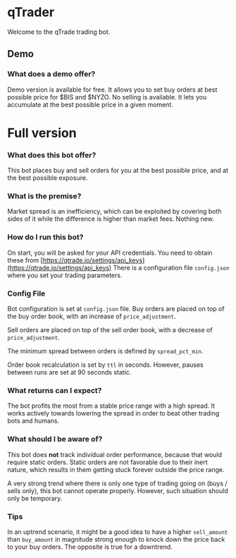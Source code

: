 # qTrader
Welcome to the qTrade trading bot.

## Demo

### What does a demo offer?
Demo version is available for free.
It allows you to set buy orders at best possible price for $BIS and $NYZO. No selling is available. It lets you accumulate at the best possible price in a given moment.

# Full version
### What does this bot offer?
This bot places buy and sell orders for you at the best possible price, and at the best possible exposure.

### What is the premise?
Market spread is an inefficiency, which can be exploited by covering both sides of it while the difference is higher than market fees. Nothing new.

### How do I run this bot?
On start, you will be asked for your API credentials. You need to obtain these from [https://qtrade.io/settings/api_keys](https://qtrade.io/settings/api_keys)
There is a configuration file `config.json` where you set your trading parameters.

### Config File
Bot configuration is set at `config.json` file.
Buy orders are placed on top of the buy order book, with an increase of `price_adjustment`.

Sell orders are placed on top of the sell order book, with a decrease of `price_adjustment`.

The minimum spread between orders is defined by `spread_pct_min`.

Order book recalculation is set by `ttl` in seconds. However, pauses between runs are set at 90 seconds static.

### What returns can I expect?

The bot profits the most from a stable price range with a high spread. It works actively towards lowering the spread in order to beat other trading bots and humans.

### What should I be aware of?

This bot does **not** track individual order performance, because that would require static orders. Static orders are not favorable due to their inert nature, which results in them getting stuck forever outside the price range.

A very strong trend where there is only one type of trading going on (buys / sells only), this bot cannot operate properly. However, such situation should only be temporary.

### Tips

In an uptrend scenario, it might be a good idea to have a higher `sell_amount` than `buy_amount` in magnitude strong enough to knock down the price back to your buy orders.
The opposite is true for a downtrend.
